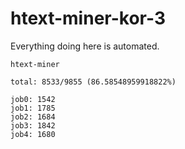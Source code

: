 # htext-miner-kor-3

Everything doing here is automated.

```
htext-miner

total: 8533/9855 (86.58548959918822%)

job0: 1542
job1: 1785
job2: 1684
job3: 1842
job4: 1680
```